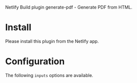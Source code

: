 Netlify Build plugin generate-pdf - Generate PDF from HTML.

# Install

Please install this plugin from the Netlify app.

# Configuration

The following `inputs` options are available.
